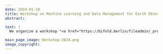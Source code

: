 ```yaml
---
date: 2024-01-18
title: Workshop on Machine Learning and Data Management for Earth Observation
abstract:

text: |
  We organize a workshop "<a href="https://bifold.berlin/fileadmin/_processed_/c/6/csm_EOlogo_darkBG_ee27cc88ca.png" target="_blank">Machine Learning and Data Management for Earth Observation</a>" that aims to explore the emerging methods, approaches and systems in the context of Data Management and Machine Learning for EO. Save the date: March, 18. & 19. 2024

main_page_image: Workshop-2024.png
image_copyright:
---
```

